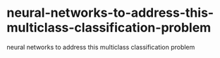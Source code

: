 # neural-networks-to-address-this-multiclass-classification-problem
neural networks to address this multiclass classification problem

